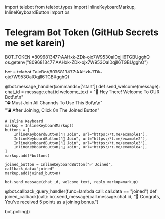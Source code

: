 import telebot
from telebot.types import InlineKeyboardMarkup, InlineKeyboardButton
import os

# Telegram Bot Token (GitHub Secrets me set karein)
BOT_TOKEN =8096813477:AAHxk-ZDk-ojx7W953OaIOqjll6TGBUgghQ os.getenv("8096813477:AAHxk-ZDk-ojx7W953OaIOqjll6TGBUgghQ")

bot = telebot.TeleBot(8096813477:AAHxk-ZDk-ojx7W953OaIOqjll6TGBUgghQ)

@bot.message_handler(commands=['start'])
def send_welcome(message):
    chat_id = message.chat.id
    welcome_text = "👋 Hey There! Welcome To OUR Bot!\n\n" \
                   "⛔ Must Join All Channels To Use This Bot\n\n" \
                   "💣 After Joining, Click On The Joined Button"
    
    # Inline Keyboard
    markup = InlineKeyboardMarkup()
    buttons = [
        InlineKeyboardButton("🔗 Join", url="https://t.me/example1"),
        InlineKeyboardButton("🔗 Join", url="https://t.me/example2"),
        InlineKeyboardButton("🔗 Join", url="https://t.me/example3"),
        InlineKeyboardButton("🔗 Join", url="https://t.me/example4"),
    ]
    markup.add(*buttons)

    joined_button = InlineKeyboardButton("✅ Joined", callback_data="joined")
    markup.add(joined_button)

    bot.send_message(chat_id, welcome_text, reply_markup=markup)

@bot.callback_query_handler(func=lambda call: call.data == "joined")
def joined_callback(call):
    bot.send_message(call.message.chat.id, "🎉 Congrats, You've received 5 points as a joining bonus.")

bot.polling()
